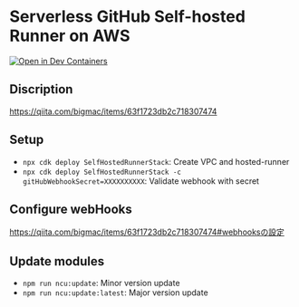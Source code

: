 # Serverless GitHub Self-hosted Runner on AWS

[![Open in Dev Containers](https://img.shields.io/static/v1?label=Dev%20Containers&message=Open&color=blue&logo=visualstudiocode)](https://vscode.dev/redirect?url=vscode://ms-vscode-remote.remote-containers/cloneInVolume?url=https://github.com/kaito01234/example-aws-selfhosted)

## Discription
https://qiita.com/bigmac/items/63f1723db2c718307474

## Setup

- `npx cdk deploy SelfHostedRunnerStack`: Create VPC and hosted-runner
- `npx cdk deploy SelfHostedRunnerStack -c gitHubWebhookSecret=XXXXXXXXXX`: Validate webhook with secret

## Configure webHooks

https://qiita.com/bigmac/items/63f1723db2c718307474#webhooksの設定

## Update modules

- `npm run ncu:update`: Minor version update
- `npm run ncu:update:latest`: Major version update
